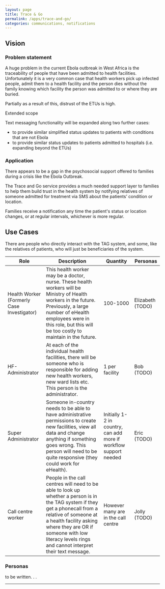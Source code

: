 ```yaml
---
layout: page
title: Trace & Go
permalink: /apps/trace-and-go/
categories: communications, notifications
---
```


## Vision

### Problem statement

A huge problem in the current Ebola outbreak in West Africa is the traceability of people that have been admitted to health facilities. Unfortunately it is a very common case that health workers pick up infected people, admit them to a health facility and the person dies without the family knowing which facility the person was admitted to or where they are buried.
 
Partially as a result of this, distrust of the ETUs is high. 

Extended scope
 
Text messaging functionality will be expanded along two further cases:
* to provide similar simplified status updates to patients with conditions that are not Ebola
* to provide similar status updates to patients admitted to hospitals (i.e. expanding beyond the ETUs)

### Application

There appears to be a gap in the psychosocial support offered to families during a crisis like the Ebola Outbreak. 

The Trace and Go service provides a much needed support layer to families to help them build trust in the health system by notifying relatives of someone admitted for treatment via SMS about the  patients’ condition or location. 

Families receive a notification any time the patient's status or location changes, or at regular intervals, whichever is more regular. 

## Use Cases

There are people who directly interact with the TAG system, and some, like the relatives of patients, who will just be beneficiaries of the system. 

| Role |	Description | Quantity |	Personas |
|---|---|---|---|
| Health Worker (Formerly Case Investigator) | This health worker may be a doctor, nurse. These health workers will be Ministry of Health workers in the future. Previously, a large number of eHealth employees were in this role, but this will be too costly to maintain in the future. | 100-1000 | Elizabeth (TODO)  |
| HF-Administrator | At each of the individual health facilities, there will be someone who is responsible for adding new health workers, new ward lists etc. This person is the administrator. | 1 per facility | Bob (TODO) | 
| Super Administrator | Someone in-country needs to be able to have administrative permissions to create new facilities, view all data and change anything if something goes wrong. This person will need to be quite responsive (they could work for eHealth). | Initially 1-2 in country, can add more if workflow support needed | Eric (TODO) |
| Call centre worker | People in the call centres will need to be able to look up whether a person is in the TAG system if they get a phonecall from a relative of someone at a health facility asking where they are OR if someone with low literacy levels rings and cannot interpret their text message. | However many are in the call centre | Jolly (TODO) | 


### Personas

to be written. . .

---
